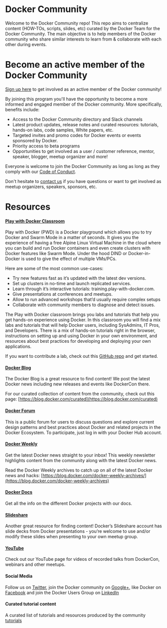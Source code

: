 # Docker Community

Welcome to the Docker Community repo! This repo aims to centralize content (HOW-TOs, scripts, slides, etc) curated by the Docker Team for the Docker Community. The main objective is to help members of the Docker community who share similar interests to learn from & collaborate with each other during events.

# Become an active member of the Docker Community

[Sign up here](https://community.docker.com/registrations/groups/4316) to get involved as an active member of the Docker community!

By joining this program you'll have the opportunity to become a more informed and engaged member of the Docker community. More specifically, benefits include:
- Access to the Docker Community directory and Slack channels
- Latest product updates, release notes and curated resources: tutorials, hands-on labs, code samples, White papers, etc.
- Targeted invites and promo codes for Docker events or events sponsored by Docker.
- Priority access to beta programs
- Opportunities to get involved as a user / customer reference, mentor, speaker, blogger, meetup organizer and more!

Everyone is welcome to join the Docker Community as long as long as they comply with our [Code of Conduct](https://github.com/docker/code-of-conduct/blob/master/code-of-conduct.md).

Don't hesitate to [contact us](mailto:community@docker.com) if you have questions or want to get involved as meetup organizers, speakers, sponsors, etc.

# Resources

#### [Play with Docker Classroom](http://training.play-with-docker.com/)

Play with Docker (PWD) is a Docker playground which allows you to try Docker and Swarm Mode in a matter of seconds. It gives you the experience of having a free Alpine Linux Virtual Machine in the cloud where you can build and run Docker containers and even create clusters with Docker features like Swarm Mode. Under the hood DIND or Docker-in-Docker is used to give the effect of multiple VMs/PCs.

Here are some of the most common use-cases:

- Try new features fast as it’s updated with the latest dev versions.
- Set up clusters in no-time and launch replicated services.
- Learn through it’s interactive tutorials: training.play-with-docker.com.
- Give presentations at conferences and meetups.
- Allow to run advanced workshops that’d usually require complex setups
- Collaborate with community members to diagnose and detect issues.

The Play with Docker classroom brings you labs and tutorials that help you get hands-on experience using Docker. In this classroom you will find a mix labs and tutorials that will help Docker users, including SysAdmins, IT Pros, and Developers. There is a mix of hands-on tutorials right in the browser, instructions on setting up and using Docker in your own environment, and resources about best practices for developing and deploying your own applications.

If you want to contribute a lab, check out this [GitHub repo](https://github.com/play-with-docker/play-with-docker.github.io/commit/59a33dcb38002ec58db8826e7396e00433f78816) and get started.

#### [Docker Blog](https://blog.docker.com/)
The Docker Blog is a great resource to find content! We post the latest Docker news including new releases and events like DockerCon there.

For our curated collection of content from the community, check out this page: [https://blog.docker.com/curated](https://blog.docker.com/curated)

#### [Docker Forum](https://forums.docker.com/)

This is a public forum for users to discuss questions and explore current design patterns and best practices about Docker and related projects in the Docker Ecosystem. To participate, just log in with your Docker Hub account.

#### [Docker Weekly](https://www.docker.com/newsletter-subscription)
Get the latest Docker news straight to your inbox! This weekly newsletter highlights content from the community along with the latest Docker news.

Read the Docker Weekly archives to catch up on all of the latest Docker news and hacks: [https://blog.docker.com/docker-weekly-archives/](https://blog.docker.com/docker-weekly-archives)

#### [Docker Docs](https://docs.docker.com/)
Get all the info on the different Docker projects with our docs.

#### [Slideshare](http://www.slideshare.net/docker)
Another great resource for finding content! Docker’s Slideshare account has slide decks from Docker presentations - you’re welcome to use and/or modify these slides when presenting to your own meetup group.

#### [YouTube](https://www.youtube.com/user/dockerrun)
Check out our YouTube page for videos of recorded talks from DockerCon, webinars and other meetups.

#### Social Media
Follow us on [Twitter](https://twitter.com/docker), join the Docker community on [Google+](https://plus.google.com/u/0/communities/108146856671494713993), like Docker on [Facebook](https://www.facebook.com/docker.run) and join the Docker Users Group on [LinkedIn](https://www.linkedin.com/company/docker)

#### Curated tutorial content
A curated list of tutorials and resources produced by the community [tutorials](./curated-content.md)
